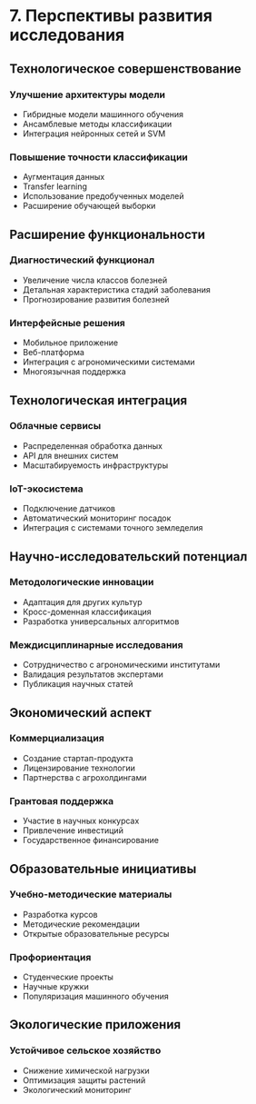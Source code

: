 # 7. Перспективы развития исследования

## Технологическое совершенствование
### Улучшение архитектуры модели
- Гибридные модели машинного обучения
- Ансамблевые методы классификации
- Интеграция нейронных сетей и SVM

### Повышение точности классификации
- Аугментация данных
- Transfer learning
- Использование предобученных моделей
- Расширение обучающей выборки

## Расширение функциональности
### Диагностический функционал
- Увеличение числа классов болезней
- Детальная характеристика стадий заболевания
- Прогнозирование развития болезней

### Интерфейсные решения
- Мобильное приложение
- Веб-платформа
- Интеграция с агрономическими системами
- Многоязычная поддержка

## Технологическая интеграция
### Облачные сервисы
- Распределенная обработка данных
- API для внешних систем
- Масштабируемость инфраструктуры

### IoT-экосистема
- Подключение датчиков
- Автоматический мониторинг посадок
- Интеграция с системами точного земледелия

## Научно-исследовательский потенциал
### Методологические инновации
- Адаптация для других культур
- Кросс-доменная классификация
- Разработка универсальных алгоритмов

### Междисциплинарные исследования
- Сотрудничество с агрономическими институтами
- Валидация результатов экспертами
- Публикация научных статей

## Экономический аспект
### Коммерциализация
- Создание стартап-продукта
- Лицензирование технологии
- Партнерства с агрохолдингами

### Грантовая поддержка
- Участие в научных конкурсах
- Привлечение инвестиций
- Государственное финансирование

## Образовательные инициативы
### Учебно-методические материалы
- Разработка курсов
- Методические рекомендации
- Открытые образовательные ресурсы

### Профориентация
- Студенческие проекты
- Научные кружки
- Популяризация машинного обучения

## Экологические приложения
### Устойчивое сельское хозяйство
- Снижение химической нагрузки
- Оптимизация защиты растений
- Экологический мониторинг

